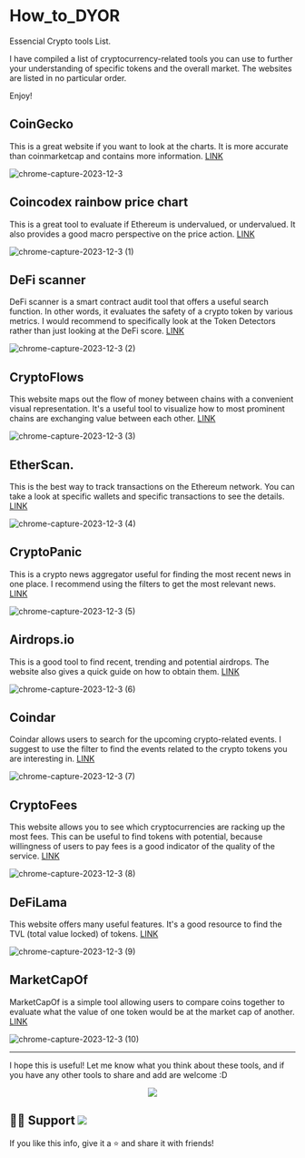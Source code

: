 # How_to_DYOR
Essencial Crypto tools List.

 I have compiled a list of cryptocurrency-related tools you can use to further your understanding of specific tokens and the overall market. The websites are listed in no particular order.

Enjoy!

## CoinGecko
This is a great website if you want to look at the charts. It is more accurate than coinmarketcap and contains more information.
<a href="https://www.coingecko.com" target="_blank">LINK</a>

![chrome-capture-2023-12-3](https://github.com/Nquenan/How_to_DYOR/assets/112055340/aaa75044-804e-4dbf-bb8a-ef2e35abecf1)

## Coincodex rainbow price chart
This is a great tool to evaluate if Ethereum is undervalued, or undervalued. It also provides a good macro perspective on the price action. 
<a href="https://coincodex.com/ethereum-rainbow-chart/" target="_blank">LINK</a>

![chrome-capture-2023-12-3 (1)](https://github.com/Nquenan/How_to_DYOR/assets/112055340/2b592b7c-74c6-408b-917a-83b2ce34240b)

## DeFi scanner
DeFi scanner is a smart contract audit tool that offers a useful search function. In other words, it evaluates the safety of a crypto token by various metrics. I would recommend to specifically look at the Token Detectors rather than just looking at the DeFi score. 
<a href="https://de.fi/scanner" target="_blank">LINK</a>

![chrome-capture-2023-12-3 (2)](https://github.com/Nquenan/How_to_DYOR/assets/112055340/27195e65-09f7-4805-8084-1d770da5780b)

## CryptoFlows
This website maps out the flow of money between chains with a convenient visual representation. It's a useful tool to visualize how to most prominent chains are exchanging value between each other.
<a href="https://cryptoflows.info/" target="_blank">LINK</a>

![chrome-capture-2023-12-3 (3)](https://github.com/Nquenan/How_to_DYOR/assets/112055340/bec5b149-bcc3-4560-b5a2-6d096ad70d20)

## EtherScan.
This is the best way to track transactions on the Ethereum network. You can take a look at specific wallets and specific transactions to see the details.
<a href="https://etherscan.io/" target="_blank">LINK</a>

![chrome-capture-2023-12-3 (4)](https://github.com/Nquenan/How_to_DYOR/assets/112055340/4e18ec5c-d716-4268-81ce-e2ae9370fad2)

## CryptoPanic
This is a crypto news aggregator useful for finding the most recent news in one place. I recommend using the filters to get the most relevant news.
<a href="https://cryptopanic.com/" target="_blank">LINK</a>

![chrome-capture-2023-12-3 (5)](https://github.com/Nquenan/How_to_DYOR/assets/112055340/68eefa95-8cb7-45ee-825b-9d259a6362ba)

## Airdrops.io
This is a good tool to find recent, trending and potential airdrops. The website also gives a quick guide on how to obtain them.
<a href="https://airdrops.io/" target="_blank">LINK</a>

![chrome-capture-2023-12-3 (6)](https://github.com/Nquenan/How_to_DYOR/assets/112055340/5a5cd54c-bf22-4b7a-91ac-8a8baba2bd8a)

## Coindar
Coindar allows users to search for the upcoming crypto-related events. I suggest to use the filter to find the events related to the crypto tokens you are interesting in.
<a href="https://coindar.org/" target="_blank">LINK</a>

![chrome-capture-2023-12-3 (7)](https://github.com/Nquenan/How_to_DYOR/assets/112055340/9c7607d1-7f8d-43b9-a925-2df4980a6a7f)

## CryptoFees
This website allows you to see which cryptocurrencies are racking up the most fees. This can be useful to find tokens with potential, because willingness of users to pay fees is a good indicator of the quality of the service.
<a href="https://cryptofees.info/" target="_blank">LINK</a>

![chrome-capture-2023-12-3 (8)](https://github.com/Nquenan/How_to_DYOR/assets/112055340/182585a4-c5a1-4b3b-bb07-5d8a58eaa5cb)

## DeFiLama
This website offers many useful features. It's a good resource to find the TVL (total value locked) of tokens.
<a href="https://defillama.com/" target="_blank">LINK</a>

![chrome-capture-2023-12-3 (9)](https://github.com/Nquenan/How_to_DYOR/assets/112055340/70b5690d-509f-4e17-8510-6c8053c08715)

## MarketCapOf
MarketCapOf is a simple tool allowing users to compare coins together to evaluate what the value of one token would be at the market cap of another. 
<a href="https://marketcapof.com/" target="_blank">LINK</a>


![chrome-capture-2023-12-3 (10)](https://github.com/Nquenan/How_to_DYOR/assets/112055340/abf18a9e-9e04-445c-89ab-1c290d5a5644)

---
I hope this is useful! Let me know what you think about these tools, and if you have any other tools to share and add are welcome :D

<p align="center">
    <img src="https://github.com/Nquenan/How_to_DYOR/assets/112055340/468af78b-8535-40a2-b826-c96a6404dc96">
<p>




 ## 🙋‍♀️ Support ![](https://github.com/Nquenan/How_to_DYOR/assets/112055340/45ba004b-9049-463b-b305-43f8d45a50f3)


 If you like this info, give it a ⭐ and share it with friends!







